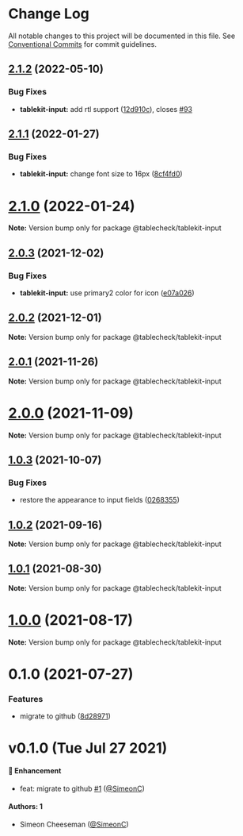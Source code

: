 # Change Log

All notable changes to this project will be documented in this file.
See [Conventional Commits](https://conventionalcommits.org) for commit guidelines.

## [2.1.2](https://github.com/tablecheck/tablekit/compare/@tablecheck/tablekit-input@2.1.1...@tablecheck/tablekit-input@2.1.2) (2022-05-10)


### Bug Fixes

* **tablekit-input:** add rtl support ([12d910c](https://github.com/tablecheck/tablekit/commit/12d910cd8651bd2727083eb84a10ffa9e921ca62)), closes [#93](https://github.com/tablecheck/tablekit/issues/93)





## [2.1.1](https://github.com/tablecheck/tablekit/compare/@tablecheck/tablekit-input@2.1.0...@tablecheck/tablekit-input@2.1.1) (2022-01-27)


### Bug Fixes

* **tablekit-input:** change font size to 16px ([8cf4fd0](https://github.com/tablecheck/tablekit/commit/8cf4fd0bd8954141f15d42a29d40ffc8a864bcb8))





# [2.1.0](https://github.com/tablecheck/tablekit/compare/@tablecheck/tablekit-input@2.0.3...@tablecheck/tablekit-input@2.1.0) (2022-01-24)

**Note:** Version bump only for package @tablecheck/tablekit-input





## [2.0.3](https://github.com/tablecheck/tablekit/compare/@tablecheck/tablekit-input@2.0.2...@tablecheck/tablekit-input@2.0.3) (2021-12-02)


### Bug Fixes

* **tablekit-input:** use primary2 color for icon ([e07a026](https://github.com/tablecheck/tablekit/commit/e07a0268b3ed43fe408601e2a69c28828ce59f2b))





## [2.0.2](https://github.com/tablecheck/tablekit/compare/@tablecheck/tablekit-input@2.0.1...@tablecheck/tablekit-input@2.0.2) (2021-12-01)

**Note:** Version bump only for package @tablecheck/tablekit-input





## [2.0.1](https://github.com/tablecheck/tablekit/compare/@tablecheck/tablekit-input@2.0.0...@tablecheck/tablekit-input@2.0.1) (2021-11-26)

**Note:** Version bump only for package @tablecheck/tablekit-input





# [2.0.0](https://github.com/tablecheck/tablekit/compare/@tablecheck/tablekit-input@1.0.3...@tablecheck/tablekit-input@2.0.0) (2021-11-09)

**Note:** Version bump only for package @tablecheck/tablekit-input





## [1.0.3](https://github.com/tablecheck/tablekit/compare/@tablecheck/tablekit-input@1.0.2...@tablecheck/tablekit-input@1.0.3) (2021-10-07)


### Bug Fixes

* restore the appearance to input fields ([0268355](https://github.com/tablecheck/tablekit/commit/0268355ed1c54bf841a38d7acf3c93b64d218d22))





## [1.0.2](https://github.com/tablecheck/tablekit/compare/@tablecheck/tablekit-input@1.0.1...@tablecheck/tablekit-input@1.0.2) (2021-09-16)

**Note:** Version bump only for package @tablecheck/tablekit-input





## [1.0.1](https://github.com/tablecheck/tablekit/compare/@tablecheck/tablekit-input@1.0.0...@tablecheck/tablekit-input@1.0.1) (2021-08-30)

**Note:** Version bump only for package @tablecheck/tablekit-input





# [1.0.0](https://github.com/tablecheck/tablekit/compare/@tablecheck/tablekit-input@0.1.0...@tablecheck/tablekit-input@1.0.0) (2021-08-17)

**Note:** Version bump only for package @tablecheck/tablekit-input





# 0.1.0 (2021-07-27)


### Features

* migrate to github ([8d28971](https://github.com/tablecheck/tablekit/commit/8d28971175010fcb2a3cd9c48a749e7af1bdc9f9))





# v0.1.0 (Tue Jul 27 2021)

#### 🚀 Enhancement

- feat: migrate to github [#1](https://github.com/tablecheck/tablekit/pull/1) ([@SimeonC](https://github.com/SimeonC))

#### Authors: 1

- Simeon Cheeseman ([@SimeonC](https://github.com/SimeonC))
